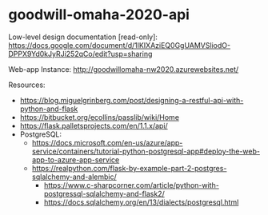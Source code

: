 # goodwill-omaha-2020-api

Low-level design documentation [read-only]: https://docs.google.com/document/d/1lKIXAziEQ0GgUAMVSliodO-DPPX9Yd0kJyRJi252qCo/edit?usp=sharing

Web-app Instance: http://goodwillomaha-nw2020.azurewebsites.net/

Resources:

- https://blog.miguelgrinberg.com/post/designing-a-restful-api-with-python-and-flask
- https://bitbucket.org/ecollins/passlib/wiki/Home
- https://flask.palletsprojects.com/en/1.1.x/api/
- PostgreSQL:
  - https://docs.microsoft.com/en-us/azure/app-service/containers/tutorial-python-postgresql-app#deploy-the-web-app-to-azure-app-service
  - https://realpython.com/flask-by-example-part-2-postgres-sqlalchemy-and-alembic/
	- https://www.c-sharpcorner.com/article/python-with-postgressql-sqlalchemy-and-flask2/
	- https://docs.sqlalchemy.org/en/13/dialects/postgresql.html
